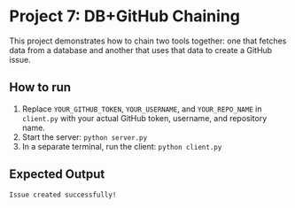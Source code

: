 # Project 7: DB+GitHub Chaining

This project demonstrates how to chain two tools together: one that fetches data from a database and another that uses that data to create a GitHub issue.

## How to run

1.  Replace `YOUR_GITHUB_TOKEN`, `YOUR_USERNAME`, and `YOUR_REPO_NAME` in `client.py` with your actual GitHub token, username, and repository name.
2.  Start the server: `python server.py`
3.  In a separate terminal, run the client: `python client.py`

## Expected Output

```
Issue created successfully!
```
